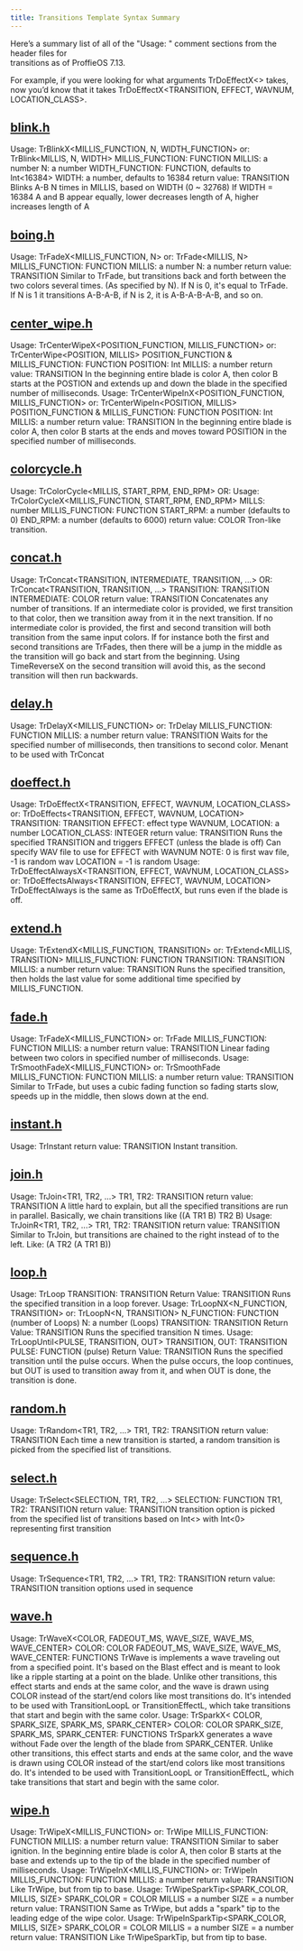 ```yaml
---
title: Transitions Template Syntax Summary
---
```


Here’s a summary list of all of the "Usage: " comment sections from the header files for  
transitions as of ProffieOS 7.13.

For example, if you were looking for what arguments TrDoEffectX<> takes,  
now you’d know that it takes TrDoEffectX<TRANSITION, EFFECT, WAVNUM, LOCATION_CLASS>.


## [blink.h](https://github.com/profezzorn/ProffieOS/blob/master/transitions/blink.h)
Usage: TrBlinkX<MILLIS_FUNCTION, N, WIDTH_FUNCTION>
    or: TrBlink<MILLIS, N, WIDTH>
    MILLIS_FUNCTION: FUNCTION
    MILLIS: a number
    N: a number
    WIDTH_FUNCTION: FUNCTION, defaults to Int<16384>
    WIDTH: a number, defaults to 16384
    return value: TRANSITION
    Blinks A-B N times in MILLIS, based on WIDTH (0 ~ 32768)
    If WIDTH = 16384 A and B appear equally, lower decreases length of A, higher increases length of A

## [boing.h](https://github.com/profezzorn/ProffieOS/blob/master/transitions/boing.h)
Usage: TrFadeX<MILLIS_FUNCTION, N>
    or: TrFade<MILLIS, N>
    MILLIS_FUNCTION: FUNCTION
    MILLIS: a number
    N: a number
    return value: TRANSITION
    Similar to TrFade, but transitions back and forth between the two
    colors several times. (As specified by N). If N is 0, it's equal to
    TrFade. If N is 1 it transitions A-B-A-B, if N is 2, it is A-B-A-B-A-B,
    and so on.

## [center_wipe.h](https://github.com/profezzorn/ProffieOS/blob/master/transitions/center_wipe.h)
Usage: TrCenterWipeX<POSITION_FUNCTION, MILLIS_FUNCTION>
    or: TrCenterWipe<POSITION, MILLIS>
    POSITION_FUNCTION & MILLIS_FUNCTION: FUNCTION
    POSITION: Int
    MILLIS: a number
    return value: TRANSITION
    In the beginning entire blade is color A, then color B 
    starts at the POSTION and extends up and down the blade
    in the specified number of milliseconds.
Usage: TrCenterWipeInX<POSITION_FUNCTION, MILLIS_FUNCTION>
    or: TrCenterWipeIn<POSITION, MILLIS>
    POSITION_FUNCTION & MILLIS_FUNCTION: FUNCTION
    POSITION: Int
    MILLIS: a number
    return value: TRANSITION
    In the beginning entire blade is color A, then color B 
    starts at the ends and moves toward POSITION
    in the specified number of milliseconds.

## [colorcycle.h](https://github.com/profezzorn/ProffieOS/blob/master/transitions/colorcycle.h)
Usage: TrColorCycle<MILLIS, START_RPM, END_RPM>
    OR: Usage: TrColorCycleX<MILLIS_FUNCTION, START_RPM, END_RPM>
    MILLS:  number
    MILLIS_FUNCTION: FUNCTION
    START_RPM: a number (defaults to 0)
    END_RPM: a number (defaults to 6000)
    return value: COLOR
    Tron-like transition.

## [concat.h](https://github.com/profezzorn/ProffieOS/blob/master/transitions/concat.h)
Usage: TrConcat<TRANSITION, INTERMEDIATE, TRANSITION, ...>
    OR:  TrConcat<TRANSITION, TRANSITION, ...>
    TRANSITION: TRANSITION
    INTERMEDIATE: COLOR
    return value: TRANSITION
    Concatenates any number of transitions.
    If an intermediate color is provided, we first transition to that color, then
    we transition away from it in the next transition.
    If no intermediate color is provided, the first and second transition will both
    transition from the same input colors. If for instance both the first and second
    transitions are TrFades, then there will be a jump in the middle as the transition
    will go back and start from the beginning. Using TimeReverseX on the second transition
    will avoid this, as the second transition will then run backwards.

## [delay.h](https://github.com/profezzorn/ProffieOS/blob/master/transitions/delay.h)
Usage: TrDelayX<MILLIS_FUNCTION>
    or: TrDelay<MILLIS>
    MILLIS_FUNCTION: FUNCTION
    MILLIS: a number
    return value: TRANSITION
    Waits for the specified number of milliseconds, then transitions
    to second color. Menant to be used with TrConcat

## [doeffect.h](https://github.com/profezzorn/ProffieOS/blob/master/transitions/doeffect.h)
Usage: TrDoEffectX<TRANSITION, EFFECT, WAVNUM, LOCATION_CLASS>
    or: TrDoEffects<TRANSITION, EFFECT, WAVNUM, LOCATION>
    TRANSITION: TRANSITION
    EFFECT: effect type
    WAVNUM, LOCATION: a number
    LOCATION_CLASS: INTEGER
    return value: TRANSITION
    Runs the specified TRANSITION and triggers EFFECT (unless the blade is off)
    Can specify WAV file to use for EFFECT with WAVNUM
    NOTE: 0 is first wav file, -1 is random wav
    LOCATION = -1 is random
Usage: TrDoEffectAlwaysX<TRANSITION, EFFECT, WAVNUM, LOCATION_CLASS>
    or: TrDoEffectsAlways<TRANSITION, EFFECT, WAVNUM, LOCATION>
    TrDoEffectAlways is the same as TrDoEffectX, but runs even if
    the blade is off.

## [extend.h](https://github.com/profezzorn/ProffieOS/blob/master/transitions/extend.h)
Usage: TrExtendX<MILLIS_FUNCTION, TRANSITION>
    or: TrExtend<MILLIS, TRANSITION>
    MILLIS_FUNCTION: FUNCTION
    TRANSITION: TRANSITION
    MILLIS: a number
    return value: TRANSITION
    Runs the specified transition, then holds the
    last value for some additional time specified by
    MILLIS_FUNCTION.

## [fade.h](https://github.com/profezzorn/ProffieOS/blob/master/transitions/fade.h)
Usage: TrFadeX<MILLIS_FUNCTION>
    or: TrFade<MILLIS>
    MILLIS_FUNCTION: FUNCTION
    MILLIS: a number
    return value: TRANSITION
    Linear fading between two colors in specified number of milliseconds.
Usage: TrSmoothFadeX<MILLIS_FUNCTION>
    or: TrSmoothFade<MILLIS>
    MILLIS_FUNCTION: FUNCTION
    MILLIS: a number
    return value: TRANSITION
    Similar to TrFade, but uses a cubic fading function
    so fading starts slow, speeds up in the middle, then
    slows down at the end.

## [instant.h](https://github.com/profezzorn/ProffieOS/blob/master/transitions/instant.h)
Usage: TrInstant
    return value: TRANSITION
    Instant transition.

## [join.h](https://github.com/profezzorn/ProffieOS/blob/master/transitions/join.h)
Usage: TrJoin<TR1, TR2, ...>
    TR1, TR2: TRANSITION
    return value: TRANSITION
    A little hard to explain, but all the specified
    transitions are run in parallel. Basically, we
    chain transitions like ((A TR1 B) TR2 B)
Usage: TrJoinR<TR1, TR2, ...>
    TR1, TR2: TRANSITION
    return value: TRANSITION
    Similar to TrJoin, but transitions are chained
    to the right instead of to the left. Like:
    (A TR2 (A TR1 B))

## [loop.h](https://github.com/profezzorn/ProffieOS/blob/master/transitions/loop.h)
Usage: TrLoop<TRANSITION>
    TRANSITION: TRANSITION
    Return Value: TRANSITION
    Runs the specified transition in a loop forever.
Usage: TrLoopNX<N_FUNCTION, TRANSITION>
    or: TrLoopN<N, TRANSITION>
    N_FUNCTION: FUNCTION (number of Loops)
    N: a number (Loops)
    TRANSITION: TRANSITION
    Return Value: TRANSITION
    Runs the specified transition N times.
Usage: TrLoopUntil<PULSE, TRANSITION, OUT>
    TRANSITION, OUT: TRANSITION
    PULSE: FUNCTION (pulse)
    Return Value: TRANSITION
    Runs the specified transition until the pulse occurs.
    When the pulse occurs, the loop continues, but OUT is used to
    transition away from it, and when OUT is done, the transition is done.

## [random.h](https://github.com/profezzorn/ProffieOS/blob/master/transitions/random.h)
Usage: TrRandom<TR1, TR2, ...>
    TR1, TR2: TRANSITION
    return value: TRANSITION
    Each time a new transition is started, a random
    transition is picked from the specified list of
    transitions.

## [select.h](https://github.com/profezzorn/ProffieOS/blob/master/transitions/select.h)
Usage: TrSelect<SELECTION, TR1, TR2, ...>
    SELECTION: FUNCTION
    TR1, TR2: TRANSITION
    return value: TRANSITION
    transition option is picked from the specified list of
    transitions based on Int<>
    with Int<0> representing first transition

## [sequence.h](https://github.com/profezzorn/ProffieOS/blob/master/transitions/sequence.h)
Usage: TrSequence<TR1, TR2, ...>
    TR1, TR2: TRANSITION
    return value: TRANSITION
    transition options used in sequence

## [wave.h](https://github.com/profezzorn/ProffieOS/blob/master/transitions/wave.h)
Usage: TrWaveX<COLOR, FADEOUT_MS, WAVE_SIZE, WAVE_MS, WAVE_CENTER>
    COLOR: COLOR
    FADEOUT_MS, WAVE_SIZE, WAVE_MS, WAVE_CENTER: FUNCTIONS
    TrWave is implements a wave traveling out from a specified point.
    It's based on the Blast effect and is meant to look like a ripple starting
    at a point on the blade. Unlike other transitions, this effect starts and ends
    at the same color, and the wave is drawn using COLOR instead of the start/end
    colors like most transitions do. It's intended to be used with TransitionLoopL
    or TransitionEffectL, which take transitions that start and begin with the same
    color.
Usage: TrSparkX< COLOR, SPARK_SIZE, SPARK_MS, SPARK_CENTER>
    COLOR: COLOR
    SPARK_SIZE, SPARK_MS, SPARK_CENTER: FUNCTIONS
    TrSparkX generates a wave without Fade over the length of the blade from 
    SPARK_CENTER. Unlike other transitions, this effect starts and ends
    at the same color, and the wave is drawn using COLOR instead of the start/end
    colors like most transitions do. It's intended to be used with TransitionLoopL
    or TransitionEffectL, which take transitions that start and begin with the same
    color.

## [wipe.h](https://github.com/profezzorn/ProffieOS/blob/master/transitions/wipe.h)
Usage: TrWipeX<MILLIS_FUNCTION>
    or: TrWipe<MILLIS>
    MILLIS_FUNCTION: FUNCTION
    MILLIS: a number
    return value: TRANSITION
    Similar to saber ignition. In the beginning
    entire blade is color A, then color B starts at the base
    and extends up to the tip of the blade in the specified
    number of milliseconds.
Usage: TrWipeInX<MILLIS_FUNCTION>
    or: TrWipeIn<MILLIS>
    MILLIS_FUNCTION: FUNCTION
    MILLIS: a number
    return value: TRANSITION
    Like TrWipe, but from tip to base.
Usage: TrWipeSparkTip<SPARK_COLOR, MILLIS, SIZE>
    SPARK_COLOR = COLOR
    MILLIS = a number
    SIZE = a number
    return value: TRANSITION
    Same as TrWipe, but adds a "spark" tip to the
    leading edge of the wipe color.
Usage: TrWipeInSparkTip<SPARK_COLOR, MILLIS, SIZE>
    SPARK_COLOR = COLOR
    MILLIS = a number
    SIZE = a number
    return value: TRANSITION
    Like TrWipeSparkTip, but from tip to base.

